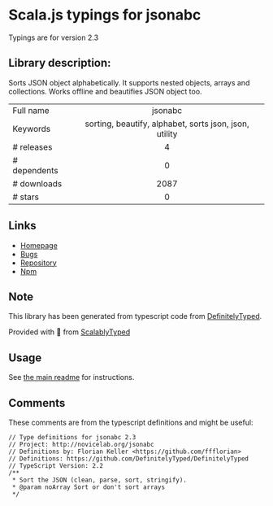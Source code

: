 
# Scala.js typings for jsonabc

Typings are for version 2.3

## Library description:
Sorts JSON object alphabetically. It supports nested objects, arrays and collections. Works offline and beautifies JSON object too.

|                    |                 |
| ------------------ | :-------------: |
| Full name          | jsonabc |
| Keywords           | sorting, beautify, alphabet, sorts json, json, utility |
| # releases         | 4 |
| # dependents       | 0 |
| # downloads        | 2087 |
| # stars            | 0 |

## Links
- [Homepage](http://novicelab.org/jsonabc)
- [Bugs](https://github.com/ShivrajRath/jsonabc/issues)
- [Repository](https://github.com/ShivrajRath/jsonabc)
- [Npm](https://www.npmjs.com/package/jsonabc)
    


## Note
This library has been generated from typescript code from [DefinitelyTyped](https://definitelytyped.org).

Provided with :purple_heart: from [ScalablyTyped](https://github.com/oyvindberg/ScalablyTyped)

## Usage
See [the main readme](../../readme.md) for instructions.

## Comments

These comments are from the typescript definitions and might be useful:
```
// Type definitions for jsonabc 2.3
// Project: http://novicelab.org/jsonabc
// Definitions by: Florian Keller <https://github.com/ffflorian>
// Definitions: https://github.com/DefinitelyTyped/DefinitelyTyped
// TypeScript Version: 2.2
/**
 * Sort the JSON (clean, parse, sort, stringify).
 * @param noArray Sort or don't sort arrays
 */

```


